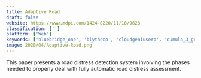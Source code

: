 ```yaml
---
title: Adaptive Road
draft: false 
website: https://www.mdpi.com/1424-8220/11/10/9628
classification: ['']
platform: ['Web']
keywords: ['bluebridge_one', 'blytheco', 'cloudgeniuserp', 'cumula_3_group', 'sererra', 'spring2_technologies', 'wac_solution_partners']
image: 2020/04/Adaptive-Road.png
---
```

This paper presents a road distress detection system involving the phases needed to properly deal with fully automatic road distress assessment.